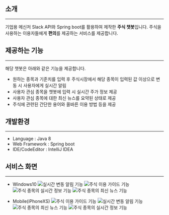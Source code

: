 ## 소개
***
기업용 메신저 Slack API와 Spring boot를 활용하여 제작한 **주식 챗봇**입니다. 주식을 사용하는 이용자들에게 **편의**를 제공하는 서비스를 제공합니다.


## 제공하는 기능
***
해당 챗봇은 아래와 같은 기능을 제공합니다.
- 원하는 종목과 기준치를 입력 후 주식시장에서 해당 종목이 입력된 값 이상으로 변동 시 사용자에게 실시간 알림
- 사용자 관심 종목을 챗봇에 입력 시 실시간 주가 정보 제공
- 사용자 관심 종목에 대한 최신 뉴스를 요약된 상태로 제공
- 주식에 관련된 간단한 용어와 올바른 이용 방법 등을 제공

## 개발환경
***
- Language : Java 8
- Web Framework : Spring boot
- IDE/CodeEditor : IntelliJ IDEA

## 서비스 화면
***
- Windows10
![](https://ibb.co/R0444Lb "실시간 변동 알림 기능")
![](https://ibb.co/hB1j9HS "주식 이용 가이드 기능")
![](https://ibb.co/BncQCDc "주식 종목의 실시간 정보 기능")
![](https://ibb.co/9crxWNB "주식 종목의 최신 뉴스 기능")

- Mobile(iPhoneXS)
![](https://ibb.co/hLhYw6Z "주식 이용 가이드 기능")
![](https://ibb.co/1vYb5bw "실시간 변동 알림 기능")
![](https://ibb.co/HP73scN "주식 종목의 최신 뉴스 기능")
![](https://ibb.co/jVmNQHk "주식 종목의 실시간 정보 기능")
